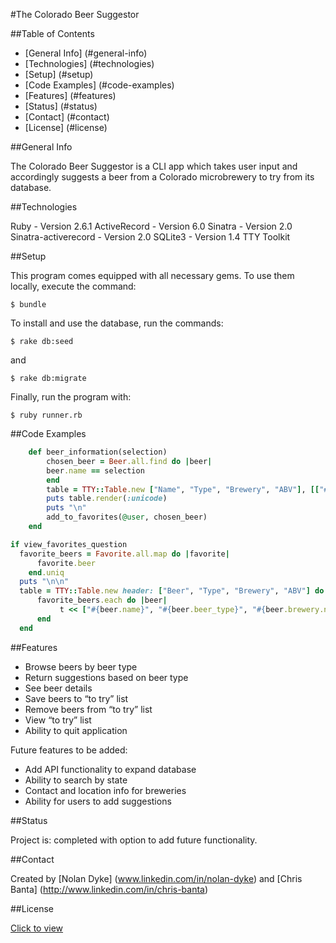#The Colorado Beer Suggestor

##Table of Contents
* [General Info] (#general-info)
* [Technologies] (#technologies)
* [Setup] (#setup)
* [Code Examples] (#code-examples)
* [Features] (#features)
* [Status] (#status)
* [Contact] (#contact)
* [License] (#license)

##General Info

The Colorado Beer Suggestor is a CLI app which takes user input and accordingly suggests a beer from a Colorado microbrewery to try from its database. 

##Technologies

Ruby - Version 2.6.1
ActiveRecord - Version 6.0 
Sinatra - Version 2.0
Sinatra-activerecord -  Version 2.0
SQLite3 - Version 1.4
TTY Toolkit

##Setup

This program comes equipped with all necessary gems. To use them locally, execute the command:

`$ bundle`

To install and use the database, run the commands:

`$ rake db:seed `

and 

`$ rake db:migrate`

Finally, run the program with:

`$ ruby runner.rb`

##Code Examples

```ruby
    def beer_information(selection)
        chosen_beer = Beer.all.find do |beer|
        beer.name == selection 
        end
        table = TTY::Table.new ["Name", "Type", "Brewery", "ABV"], [["#{chosen_beer.name}", "#{chosen_beer.beer_type}", "#{chosen_beer.brewery.name}", "#{chosen_beer.abv}"]]
        puts table.render(:unicode) 
        puts "\n"
        add_to_favorites(@user, chosen_beer)
    end
```

```ruby        
if view_favorites_question
  favorite_beers = Favorite.all.map do |favorite|
      favorite.beer
    end.uniq
  puts "\n\n"
  table = TTY::Table.new header: ["Beer", "Type", "Brewery", "ABV"] do |t|
      favorite_beers.each do |beer|
           t << ["#{beer.name}", "#{beer.beer_type}", "#{beer.brewery.name}", "#{beer.abv}"]
      end 
  end 
```
    
##Features

* Browse beers by beer type
* Return suggestions based on beer type
* See beer details
* Save beers to “to try” list
* Remove beers from “to try” list
* View “to try” list
* Ability to quit application

Future features to be added:

* Add API functionality to expand database
* Ability to search by state
* Contact and location info for breweries
* Ability for users to add suggestions

##Status

Project is: completed with option to add future functionality.

##Contact

Created by [Nolan Dyke] (www.linkedin.com/in/nolan-dyke) and 
[Chris Banta] (http://www.linkedin.com/in/chris-banta)

##License

[Click to view](https://github.com/stein0209/TacoLandia/blob/master/License.txt)